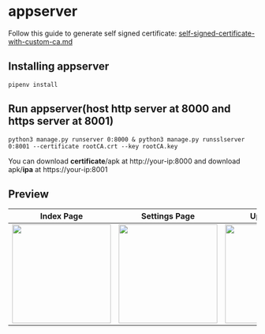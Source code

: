 # appserver

Follow this guide to generate self signed certificate: [self-signed-certificate-with-custom-ca.md](https://gist.github.com/fntlnz/cf14feb5a46b2eda428e000157447309)

## Installing appserver
```
pipenv install
```

## Run appserver(host http server at 8000 and https server at 8001)
```
python3 manage.py runserver 0:8000 & python3 manage.py runsslserver 0:8001 --certificate rootCA.crt --key rootCA.key
```

You can download **certificate**/apk at http://your-ip:8000 and download apk/**ipa** at https://your-ip:8001


## Preview
| Index Page  | Settings Page | Upload Page  | Download Page |
| ------------- | ------------- | ------------- | ------------- |
| <img src="https://github.com/rayzhouzhj/appserver/blob/master/appdistribution/static/appserver/images/index_page.png" width="200" height="200"/>  | <img src="https://github.com/rayzhouzhj/appserver/blob/master/appdistribution/static/appserver/images/settings_page.png" width="200" height="200"/>  | <img src="https://github.com/rayzhouzhj/appserver/blob/master/appdistribution/static/appserver/images/upload_page.png" width="200" height="200"/> | <img src="https://github.com/rayzhouzhj/appserver/blob/master/appdistribution/static/appserver/images/download_page.png" width="200" height="200"/>|
